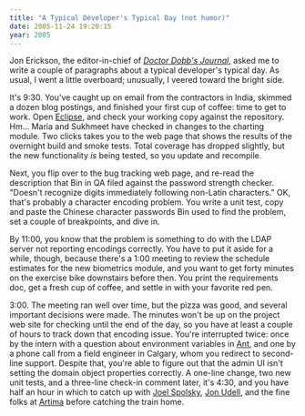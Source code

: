 ```yaml
---
title: "A Typical Developer's Typical Day (not humor)"
date: 2005-11-24 19:20:15
year: 2005
---
```

Jon Erickson, the editor-in-chief of <em><a href="http://www.ddj.com">Doctor Dobb's Journal</a></em>, asked me to write a couple of paragraphs about a typical developer's typical day.  As usual, I went a little overboard; unusually, I veered toward the bright side.

It's 9:30.  You've caught up on email from the contractors in India, skimmed a dozen blog postings, and finished your first cup of coffee: time to get to work.  Open <a href="http://www.eclipse.org">Eclipse</a>, and check your working copy against the repository.  Hm… Maria and Sukhmeet have checked in changes to the charting module.  Two clicks takes you to the web page that shows the results of the overnight build and smoke tests.  Total coverage has dropped slightly, but the new functionality <em>is</em> being tested, so you update and recompile.

Next, you flip over to the bug tracking web page, and re-read the description that Bin in QA filed against the password strength checker.  "Doesn't recognize digits immediately following non-Latin characters."  OK, that's probably a character encoding problem.  You write a unit test, copy and paste the Chinese character passwords Bin used to find the problem, set a couple of breakpoints, and dive in.

By 11:00, you know that the problem is something to do with the LDAP server not reporting encodings correctly.  You have to put it aside for a while, though, because there's a 1:00 meeting to review the schedule estimates for the new biometrics module, and you want to get forty minutes on the exercise bike downstairs before then.  You print the requirements doc, get a fresh cup of coffee, and settle in with your favorite red pen.

3:00.  The meeting ran well over time, but the pizza was good, and several important decisions were made.  The minutes won't be up on the project web site for checking until the end of the day, so you have at least a couple of hours to track down that encoding issue.  You're interrupted twice: once by the intern with a question about environment variables in <a href="http://ant.apache.org">Ant</a>, and one by a phone call from a field engineer in Calgary, whom you redirect to second-line support.  Despite that, you're able to figure out that the admin UI isn't setting the domain object properties correctly.  A one-line change, two new unit tests, and a three-line check-in comment later, it's 4:30, and you have half an hour in which to catch up with <a href="http://www.joelonsoftware.com/">Joel Spolsky</a>, <a href="http://weblog.infoworld.com/udell/">Jon Udell</a>, and the fine folks at <a href="http://www.artima.com/index.jsp">Artima</a> before catching the train home.
